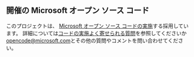 ## 開催の Microsoft オープン ソース コード
このプロジェクトは、 [Microsoft オープン ソース コードの実施](https://opensource.microsoft.com/codeofconduct/)する採用しています。
詳細については[コードの実施よく寄せられる質問](https://opensource.microsoft.com/codeofconduct/faq/)を参照してくださいか[opencode@microsoft.com](mailto:opencode@microsoft.com)とその他の質問やコメントを問い合わせてください。